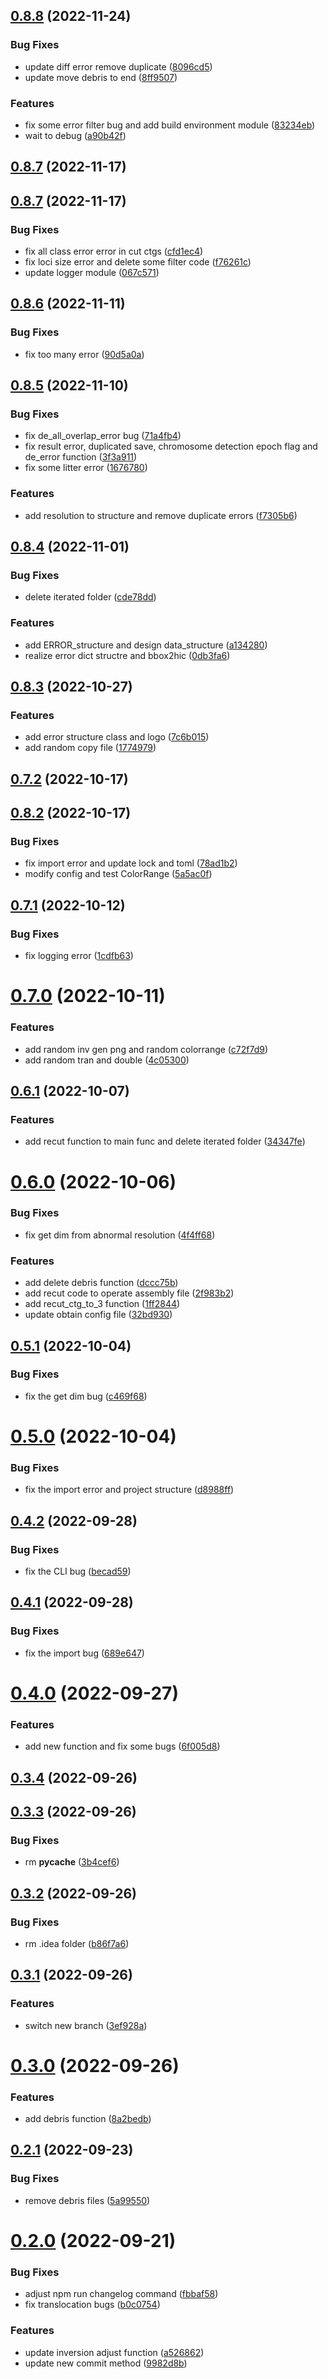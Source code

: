 ## [0.8.8](https://github.com/Jwindler/HiC-OpenCV/compare/v0.8.7...v0.8.8) (2022-11-24)


### Bug Fixes

* update diff error remove duplicate ([8096cd5](https://github.com/Jwindler/HiC-OpenCV/commit/8096cd5771b3635a65932385909ba3762f6c0b82))
* update move debris to end ([8ff9507](https://github.com/Jwindler/HiC-OpenCV/commit/8ff95078260ddc5dedbc69959759d2e07c8e342b))


### Features

* fix some error filter bug and add build environment module ([83234eb](https://github.com/Jwindler/HiC-OpenCV/commit/83234eb13ae3384dd186f752de7eb96062fd1318))
* wait to debug ([a90b42f](https://github.com/Jwindler/HiC-OpenCV/commit/a90b42fcc70efcb20370c19cf7db5532d7acc53f))



## [0.8.7](https://github.com/Jwindler/HiC-OpenCV/compare/0.8.7...v0.8.7) (2022-11-17)



## [0.8.7](https://github.com/Jwindler/HiC-OpenCV/compare/v0.8.6...0.8.7) (2022-11-17)


### Bug Fixes

* fix all class error error in cut ctgs ([cfd1ec4](https://github.com/Jwindler/HiC-OpenCV/commit/cfd1ec4d1f5a7a51d3f49420608298693571110b))
* fix loci size error and delete some filter code ([f76261c](https://github.com/Jwindler/HiC-OpenCV/commit/f76261c8974494b119aba21c6b0e7e677c5bc1af))
* update logger module ([067c571](https://github.com/Jwindler/HiC-OpenCV/commit/067c571c85fed376d7b6d661c52ac81abbb54eca))



## [0.8.6](https://github.com/Jwindler/HiC-OpenCV/compare/v0.8.5...v0.8.6) (2022-11-11)


### Bug Fixes

* fix too many error ([90d5a0a](https://github.com/Jwindler/HiC-OpenCV/commit/90d5a0ad56642fe4739fb0262b591694b2f63dd3))



## [0.8.5](https://github.com/Jwindler/HiC-OpenCV/compare/v0.8.4...v0.8.5) (2022-11-10)


### Bug Fixes

* fix de_all_overlap_error bug ([71a4fb4](https://github.com/Jwindler/HiC-OpenCV/commit/71a4fb45f4cb5e0f7347421e00efe45b8155069e))
* fix result error, duplicated save, chromosome detection epoch flag and de_error function ([3f3a911](https://github.com/Jwindler/HiC-OpenCV/commit/3f3a911d462578081b5fd92711d9eec8d0b5fa7a))
* fix some litter error ([1676780](https://github.com/Jwindler/HiC-OpenCV/commit/1676780f283258809c8796e115092e89bde08aae))


### Features

* add resolution to structure and remove duplicate errors ([f7305b6](https://github.com/Jwindler/HiC-OpenCV/commit/f7305b67a86a13bf4e254a8ddf368cce3161934f))



## [0.8.4](https://github.com/Jwindler/HiC-OpenCV/compare/v0.8.3...v0.8.4) (2022-11-01)


### Bug Fixes

* delete iterated folder ([cde78dd](https://github.com/Jwindler/HiC-OpenCV/commit/cde78dd13b7d78f09890ad04acb06f69fe2ce552))


### Features

* add ERROR_structure and design data_structure ([a134280](https://github.com/Jwindler/HiC-OpenCV/commit/a134280e247f23fb20b4b230f598f83ddf8f8051))
* realize error dict structre and bbox2hic ([0db3fa6](https://github.com/Jwindler/HiC-OpenCV/commit/0db3fa69dbd622ac3b99ce389eb43bdd23bc83e3))



## [0.8.3](https://github.com/Jwindler/HiC-OpenCV/compare/v0.7.2...v0.8.3) (2022-10-27)


### Features

* add error structure class and logo ([7c6b015](https://github.com/Jwindler/HiC-OpenCV/commit/7c6b0155f9c5eff739495c3b2cc216c4214f229e))
* add random copy file ([1774979](https://github.com/Jwindler/HiC-OpenCV/commit/1774979d445f50dee092006766d082b7416a6c3a))



## [0.7.2](https://github.com/Jwindler/HiC-OpenCV/compare/v0.8.2...v0.7.2) (2022-10-17)



## [0.8.2](https://github.com/Jwindler/HiC-OpenCV/compare/v0.7.1...v0.8.2) (2022-10-17)


### Bug Fixes

* fix import error and update lock and toml ([78ad1b2](https://github.com/Jwindler/HiC-OpenCV/commit/78ad1b2f28a0509ee29e1301d5d4941fb2b7afec))
* modify config and test ColorRange ([5a5ac0f](https://github.com/Jwindler/HiC-OpenCV/commit/5a5ac0f57c02fabc31156b1728374da213b78aa3))



## [0.7.1](https://github.com/Jwindler/HiC-OpenCV/compare/v0.7.0...v0.7.1) (2022-10-12)


### Bug Fixes

* fix logging error ([1cdfb63](https://github.com/Jwindler/HiC-OpenCV/commit/1cdfb63b51bcec1a33e2acaa31aa9ffa21d7820c))



# [0.7.0](https://github.com/Jwindler/HiC-OpenCV/compare/v0.6.1...v0.7.0) (2022-10-11)


### Features

* add random inv gen png and random colorrange ([c72f7d9](https://github.com/Jwindler/HiC-OpenCV/commit/c72f7d92b298611e29ee11fecebd725d61ebb81e))
* add random tran and double ([4c05300](https://github.com/Jwindler/HiC-OpenCV/commit/4c053009e8e2fa10dca23e08764eb29b0e52e6f8))



## [0.6.1](https://github.com/Jwindler/HiC-OpenCV/compare/v0.6.0...v0.6.1) (2022-10-07)


### Features

* add recut function to main func and delete iterated folder ([34347fe](https://github.com/Jwindler/HiC-OpenCV/commit/34347fede5953b497b2330db0f283c214f0894a6))



# [0.6.0](https://github.com/Jwindler/HiC-OpenCV/compare/v0.5.1...v0.6.0) (2022-10-06)


### Bug Fixes

* fix get dim from abnormal resolution ([4f4ff68](https://github.com/Jwindler/HiC-OpenCV/commit/4f4ff68c9ae1ceaea705762ab4af2a91ed2f96ed))


### Features

* add delete debris function ([dccc75b](https://github.com/Jwindler/HiC-OpenCV/commit/dccc75b839542b2528dce329fa65dafc8d59a45d))
* add recut code to operate assembly file ([2f983b2](https://github.com/Jwindler/HiC-OpenCV/commit/2f983b282d5a372157ce055c1ec43bb59bd44519))
* add recut_ctg_to_3 function ([1ff2844](https://github.com/Jwindler/HiC-OpenCV/commit/1ff28446187e7a146671099813f200924a018485))
* update obtain config file ([32bd930](https://github.com/Jwindler/HiC-OpenCV/commit/32bd93022c78c2ce6e8bb96ffb06018c5fe2f936))



## [0.5.1](https://github.com/Jwindler/HiC-OpenCV/compare/v0.5.0...v0.5.1) (2022-10-04)


### Bug Fixes

* fix the get dim bug ([c469f68](https://github.com/Jwindler/HiC-OpenCV/commit/c469f68342962c8163f67ab95f58fcaf3c154624))



# [0.5.0](https://github.com/Jwindler/HiC-OpenCV/compare/v0.4.2...v0.5.0) (2022-10-04)


### Bug Fixes

* fix the import error and project structure ([d8988ff](https://github.com/Jwindler/HiC-OpenCV/commit/d8988ffa03995cd77d57abb84ac99491f33e657a))



## [0.4.2](https://github.com/Jwindler/HiC-OpenCV/compare/v0.4.1...v0.4.2) (2022-09-28)


### Bug Fixes

* fix the CLI bug ([becad59](https://github.com/Jwindler/HiC-OpenCV/commit/becad59ada42c7d63ff1c5c388ddc861480d76a0))



## [0.4.1](https://github.com/Jwindler/HiC-OpenCV/compare/v0.4.0...v0.4.1) (2022-09-28)


### Bug Fixes

* fix the import bug ([689e647](https://github.com/Jwindler/HiC-OpenCV/commit/689e64738ed6dcc1ac2e1e3926074b92d3a438f4))



# [0.4.0](https://github.com/Jwindler/HiC-OpenCV/compare/v0.3.4...v0.4.0) (2022-09-27)


### Features

* add new function and fix some bugs ([6f005d8](https://github.com/Jwindler/HiC-OpenCV/commit/6f005d8a07e7e7c759f95bcca1c5fef166a054e1))



## [0.3.4](https://github.com/Jwindler/HiC-OpenCV/compare/v0.3.3...v0.3.4) (2022-09-26)



## [0.3.3](https://github.com/Jwindler/HiC-OpenCV/compare/v0.3.2...v0.3.3) (2022-09-26)


### Bug Fixes

* rm __pycache__ ([3b4cef6](https://github.com/Jwindler/HiC-OpenCV/commit/3b4cef60c6b379db9ddd83c93d076d56c1999e43))



## [0.3.2](https://github.com/Jwindler/HiC-OpenCV/compare/v0.3.1...v0.3.2) (2022-09-26)


### Bug Fixes

* rm .idea folder ([b86f7a6](https://github.com/Jwindler/HiC-OpenCV/commit/b86f7a67ff62f5bc5248a5d247dff7a3db216392))



## [0.3.1](https://github.com/Jwindler/HiC-OpenCV/compare/v0.3.0...v0.3.1) (2022-09-26)


### Features

* switch new branch ([3ef928a](https://github.com/Jwindler/HiC-OpenCV/commit/3ef928af8840a83bf73be27392a2a2ffb23a885e))



# [0.3.0](https://github.com/Jwindler/HiC-OpenCV/compare/0.2.1...v0.3.0) (2022-09-26)


### Features

* add debris function ([8a2bedb](https://github.com/Jwindler/HiC-OpenCV/commit/8a2bedb32660d45a9560a95aec7dc15ff90418b9))



## [0.2.1](https://github.com/Jwindler/HiC-OpenCV/compare/v0.2.0...0.2.1) (2022-09-23)


### Bug Fixes

* remove debris files ([5a99550](https://github.com/Jwindler/HiC-OpenCV/commit/5a99550c0f8184d2fbccd78060f179d01de1c632))



# [0.2.0](https://github.com/Jwindler/HiC-OpenCV/compare/9982d8b9ba53baf138356c08051fbc269878db4c...v0.2.0) (2022-09-21)


### Bug Fixes

* adjust npm run changelog command ([fbbaf58](https://github.com/Jwindler/HiC-OpenCV/commit/fbbaf584b4159d5c96a67ec88e6b392b0cf023b3))
* fix translocation bugs ([b0c0754](https://github.com/Jwindler/HiC-OpenCV/commit/b0c07546f48e2ee228ae12a3daee71c7a3a26b4d))


### Features

* update inversion adjust function ([a526862](https://github.com/Jwindler/HiC-OpenCV/commit/a5268620460e196e2116831b6c76119acff4986e))
* update new commit method ([9982d8b](https://github.com/Jwindler/HiC-OpenCV/commit/9982d8b9ba53baf138356c08051fbc269878db4c))



